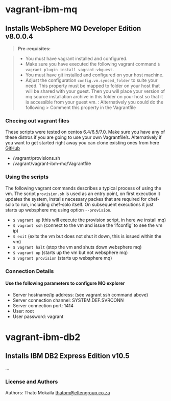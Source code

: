 # vagrant-ibm-mq

## Installs WebSphere MQ Developer Edition v8.0.0.4

> **Pre-requisites:**

> - You must have  vagrant installed and configured.
> - Make sure you have executed the following vagrant command `$ vagrant plugin install vagrant-vbguest`.
> - You must have git installed and configured on your host machine.
> - Adjust the configuration `config.vm.synced_folder` to suite your need. This property must be mapped to folder on your host that will be shared with your guest. Then you will place your version of mq source installation archive in this folder on your host so that it is accessible from your guest vm.
: Alternatively you could do the following
    > Comment this property in the Vagrantfile


### Checing out vagrant files

These scripts were tested on centos 6.4/6.5/7.0. Make sure you have any of these distros if you are going to use your own Vagrantfile’s. Alternatively if you want to get started right away you can clone existing ones from here [GitHub](https://github.com/thato-mokaila/vagrant)

* /vagrant/provisions.sh
* /vagrant/vagrant-ibm-mq/Vagrantfile


### Using the scripts

The following vagrant commands describes a typical process of using the vm. The script `provision.sh` is used as an entry point, on first execution it updates the system, installs necessary packes that are required for chef-solo to run, including chef-solo itself. On subsequent executions it just starts up websphere mq using option `--provision`.

* `$ vagrant up` (this will execute the provision script, in here we install mq)
* `$ vagrant ssh` (connect to the vm and issue the ‘ifconfig’ to see the vm ip)
* `$ exit` (exits the vm but does not shut it down, this is issued within the vm)
* `$ vagrant halt` (stop the vm and shuts down websphere mq)
* `$ vagrant up` (starts up the vm but not websphere mq)
* `$ vagrant provision` (starts up websphere mq)

### Connection Details

#### Use the following parameters to configure MQ explorer

* Server hostname/ip address: (see vagrant ssh command above)
* Server connection channel: SYSTEM.DEF.SVRCONN
* Server connection port: 1414
* User: root
* User password: vagrant


# vagrant-ibm-db2

## Installs IBM DB2 Express Edition v10.5

...

### License and Authors

Authors: Thato Mokaila thatom@eltengroup.co.za